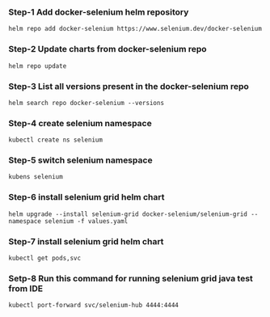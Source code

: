 ### Step-1 Add docker-selenium helm repository
```
helm repo add docker-selenium https://www.selenium.dev/docker-selenium
```

### Step-2  Update charts from docker-selenium repo
```
helm repo update
```

### Step-3 List all versions present in the docker-selenium repo

```
helm search repo docker-selenium --versions
```

### Step-4 create selenium namespace

```
kubectl create ns selenium
```

### Step-5 switch selenium namespace

```
kubens selenium
```
### Step-6 install selenium grid helm chart

```
helm upgrade --install selenium-grid docker-selenium/selenium-grid --namespace selenium -f values.yaml
```

### Step-7 install selenium grid helm chart

```
kubectl get pods,svc
```

### Setp-8 Run this command for running selenium grid java test from IDE

```
kubectl port-forward svc/selenium-hub 4444:4444
```

